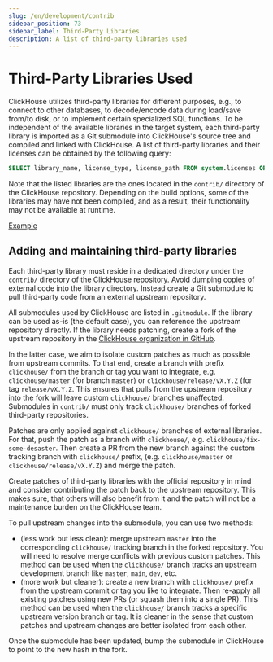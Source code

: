 ```yaml
---
slug: /en/development/contrib
sidebar_position: 73
sidebar_label: Third-Party Libraries
description: A list of third-party libraries used
---
```


# Third-Party Libraries Used

ClickHouse utilizes third-party libraries for different purposes, e.g., to connect to other databases, to decode/encode data during load/save from/to disk, or to implement certain specialized SQL functions.
To be independent of the available libraries in the target system, each third-party library is imported as a Git submodule into ClickHouse's source tree and compiled and linked with ClickHouse.
A list of third-party libraries and their licenses can be obtained by the following query:

``` sql
SELECT library_name, license_type, license_path FROM system.licenses ORDER BY library_name COLLATE 'en';
```

Note that the listed libraries are the ones located in the `contrib/` directory of the ClickHouse repository.
Depending on the build options, some of the libraries may have not been compiled, and as a result, their functionality may not be available at runtime.

[Example](https://play.clickhouse.com/play?user=play#U0VMRUNUIGxpYnJhcnlfbmFtZSwgbGljZW5zZV90eXBlLCBsaWNlbnNlX3BhdGggRlJPTSBzeXN0ZW0ubGljZW5zZXMgT1JERVIgQlkgbGlicmFyeV9uYW1lIENPTExBVEUgJ2VuJw==)

## Adding and maintaining third-party libraries

Each third-party library must reside in a dedicated directory under the `contrib/` directory of the ClickHouse repository.
Avoid dumping copies of external code into the library directory.
Instead create a Git submodule to pull third-party code from an external upstream repository.

All submodules used by ClickHouse are listed in `.gitmodule`.
If the library can be used as-is (the default case), you can reference the upstream repository directly.
If the library needs patching, create a fork of the upstream repository in the [ClickHouse organization in GitHub](https://github.com/ClickHouse).

In the latter case, we aim to isolate custom patches as much as possible from upstream commits.
To that end, create a branch with prefix `clickhouse/` from the branch or tag you want to integrate, e.g. `clickhouse/master` (for branch `master`) or `clickhouse/release/vX.Y.Z` (for tag `release/vX.Y.Z`.
This ensures that pulls from the upstream repository into the fork will leave custom `clickhouse/` branches unaffected.
Submodules in `contrib/` must only track `clickhouse/` branches of forked third-party repositories.

Patches are only applied against `clickhouse/` branches of external libraries.
For that, push the patch as a branch with `clickhouse/`, e.g. `clickhouse/fix-some-desaster`.
Then create a PR from the new branch against the custom tracking branch with `clickhouse/` prefix, (e.g. `clickhouse/master` or `clickhouse/release/vX.Y.Z`) and merge the patch.

Create patches of third-party libraries with the official repository in mind and consider contributing the patch back to the upstream repository.
This makes sure, that others will also benefit from it and the patch will not be a maintenance burden on the ClickHouse team.

To pull upstream changes into the submodule, you can use two methods:
- (less work but less clean): merge upstream `master` into the corresponding `clickhouse/` tracking branch in the forked repository. You will need to resolve merge conflicts with previous custom patches. This method can be used when the `clickhouse/` branch tracks an upstream development branch like `master`, `main`, `dev`, etc.
- (more work but cleaner): create a new branch with `clickhouse/` prefix from the upstream commit or tag you like to integrate. Then re-apply all existing patches using new PRs (or squash them into a single PR). This method can be used when the `clickhouse/` branch tracks a specific upstream version branch or tag. It is cleaner in the sense that custom patches and upstream changes are better isolated from each other.

Once the submodule has been updated, bump the submodule in ClickHouse to point to the new hash in the fork.
